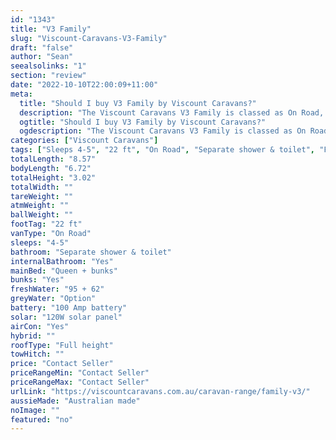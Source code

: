 ```yaml
---
id: "1343"
title: "V3 Family"
slug: "Viscount-Caravans-V3-Family"
draft: "false"
author: "Sean"
seealsolinks: "1"
section: "review"
date: "2022-10-10T22:00:09+11:00"
meta:
  title: "Should I buy V3 Family by Viscount Caravans?"
  description: "The Viscount Caravans V3 Family is classed as On Road, and sleeps 4-5 people. It is Australian made and comes in at 22 ft. It generally has Separate shower & toilet."
  ogtitle: "Should I buy V3 Family by Viscount Caravans?"
  ogdescription: "The Viscount Caravans V3 Family is classed as On Road, and sleeps 4-5 people. It is Australian made and comes in at 22 ft. It generally has Separate shower & toilet."
categories: ["Viscount Caravans"]
tags: ["Sleeps 4-5", "22 ft", "On Road", "Separate shower & toilet", "Full height", "Price Unknown", "Australian made"]
totalLength: "8.57"
bodyLength: "6.72"
totalHeight: "3.02"
totalWidth: ""
tareWeight: ""
atmWeight: ""
ballWeight: ""
footTag: "22 ft"
vanType: "On Road"
sleeps: "4-5"
bathroom: "Separate shower & toilet"
internalBathroom: "Yes"
mainBed: "Queen + bunks"
bunks: "Yes"
freshWater: "95 + 62"
greyWater: "Option"
battery: "100 Amp battery"
solar: "120W solar panel"
airCon: "Yes"
hybrid: ""
roofType: "Full height"
towHitch: ""
price: "Contact Seller"
priceRangeMin: "Contact Seller"
priceRangeMax: "Contact Seller"
urlLink: "https://viscountcaravans.com.au/caravan-range/family-v3/"
aussieMade: "Australian made"
noImage: ""
featured: "no"
---
```

